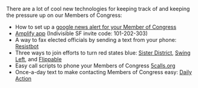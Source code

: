 There are a lot of cool new technologies for keeping track of and keeping the pressure up on our Members of Congress:

 - How to set up a [google news alert for your Member of Congress](https://support.google.com/websearch/answer/4815696?hl=en)
 - [Amplify app](https://itunes.apple.com/us/app/amplify-by-civic-tools/id1202418572?mt=8) (Indivisible SF invite code: 101-202-303)
 - A way to fax elected officials by sending a text from your phone: [Resistbot](https://resistbot.io/)
 - Three ways to join efforts to turn red states blue: [Sister District](https://www.sisterdistrict.com/), [Swing Left](https://swingleft.org/), and [Flippable](https://www.flippable.org/)     
 - Easy call scripts to phone your Members of Congress [5calls.org](5calls.org)
 - Once-a-day text to make contacting Members of Congress easy: [Daily Action](https://dailyaction.org/)
